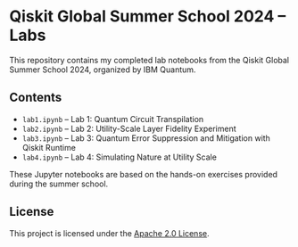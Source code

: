 # Qiskit Global Summer School 2024 – Labs

This repository contains my completed lab notebooks from the Qiskit Global Summer School 2024, organized by IBM Quantum.

## Contents

- `lab1.ipynb` – Lab 1: Quantum Circuit Transpilation
- `lab2.ipynb` – Lab 2: Utility-Scale Layer Fidelity Experiment
- `lab3.ipynb` – Lab 3: Quantum Error Suppression and Mitigation with Qiskit Runtime
- `lab4.ipynb` – Lab 4: Simulating Nature at Utility Scale
  
These Jupyter notebooks are based on the hands-on exercises provided during the summer school.

## License

This project is licensed under the [Apache 2.0 License](LICENSE).
